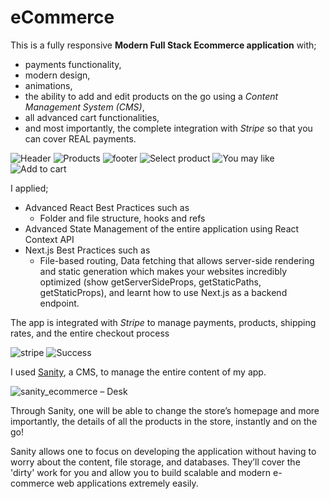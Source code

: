 # eCommerce

This is a fully responsive **Modern Full Stack Ecommerce application** with;
  + payments functionality,
  + modern design, 
  + animations, 
  + the ability to add and edit products on the go using a *Content Management System (CMS)*, 
  + all advanced cart functionalities, 
  + and most importantly, the complete integration with *Stripe* so that you can cover REAL payments.

![Header](https://github.com/OtaraAlex/ecommerce/assets/111053808/19a4618f-7dfb-41b8-a178-c33c4c0c5758)
![Products](https://github.com/OtaraAlex/ecommerce/assets/111053808/ce33d182-ca1a-4420-8b4d-d6ed24e28b4e)
![footer](https://github.com/OtaraAlex/ecommerce/assets/111053808/501043c9-8f71-4b0b-a6a4-359d21dcf116)
![Select product](https://github.com/OtaraAlex/ecommerce/assets/111053808/f9da8c02-04ad-430c-a2ed-a531d9f75b34)
![You may like](https://github.com/OtaraAlex/ecommerce/assets/111053808/a8f000bb-977a-4d41-b578-91aacc8fb934)
![Add to cart](https://github.com/OtaraAlex/ecommerce/assets/111053808/bebc429b-d4a6-4eef-8b63-b3971cbf7266)

I applied;
- Advanced React Best Practices such as
    - Folder and file structure, hooks and refs
- Advanced State Management of the entire application using React Context API
- Next.js Best Practices such as
    - File-based routing, Data fetching that allows server-side rendering and static generation which makes your websites incredibly optimized (show getServerSideProps, getStaticPaths, getStaticProps), and learnt how to use Next.js as a backend endpoint.
    

The app is integrated with *Stripe* to manage payments, products, shipping rates, and the entire checkout process

![stripe](https://github.com/OtaraAlex/ecommerce/assets/111053808/797fa8ba-13a1-4660-a274-c45f1db5db44)
![Success](https://github.com/OtaraAlex/ecommerce/assets/111053808/f6f482d5-7ee1-4281-af1c-72576131ad81)

I used [Sanity](sanity.io), a CMS, to manage the entire content of my app.

![sanity_ecommerce – Desk](https://github.com/OtaraAlex/ecommerce/assets/111053808/78539af8-a301-4e38-9091-17e61a0a1171)

Through Sanity, one will be able to change the store’s homepage and more importantly, the details of all the products in the store, instantly and on the go!

Sanity allows one to focus on developing the application without having to worry about the content, file storage, and databases. They’ll cover the 'dirty' work for you and allow you to build scalable and modern e-commerce web applications extremely easily.


